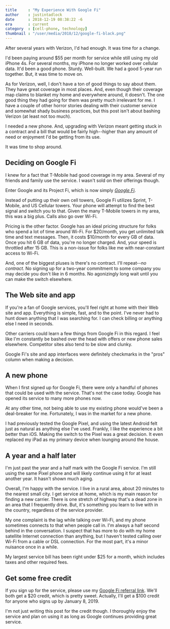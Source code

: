 ```yaml
---
title     : "My Experience With Google Fi"
author    : justintadlock
date      : 2018-12-19 08:38:22 -6
era       : current
category  : [cell-phone, technology]
thumbnail : "/user/media/2018/12/google-fi-black.png"
---
```


After several years with Verizon, I'd had enough.  It was time for a change.  

I'd been paying around $55 per month for service while still using my old iPhone 4s.  For several months, my iPhone no longer worked over cellular data.  It'd been a good phone.  Sturdy.  Well-built.  We had a good 5-year run together.  But, it was time to move on.

As for Verizon, well, I don't have a ton of good things to say about them.  They have great coverage in most places.  And, even though their coverage map claims to blanket my home and everywhere around, it doesn't.  The one good thing they had going for them was pretty much irrelevant for me.  I have a couple of other horror stories dealing with their customer service and somewhat shady business practices, but this post isn't about bashing Verizon (at least not too much).

I needed a new phone.  And, upgrading with Verizon meant getting stuck in a contract and a bill that would be fairly high--higher than any amount of need or enjoyment I'd be getting from its use.

It was time to shop around.

## Deciding on Google Fi

I knew for a fact that T-Mobile had good coverage in my area.  Several of my friends and family use the service.  I wasn't sold on their offerings though.

Enter Google and its Project Fi, which is now simply _[Google Fi](https://g.co/fi/r/E1W7PA)_.

Instead of putting up their own cell towers, Google Fi utilizes Sprint, T-Mobile, and US Cellular towers.  Your phone will attempt to find the best signal and switch you to that.  Given the many T-Mobile towers in my area, this was a big plus.  Calls also go over Wi-Fi.

Pricing is the other factor.  Google has an ideal pricing structure for folks who spend a lot of time around Wi-Fi.  For $20/month, you get unlimited talk time and text messages.  Then, it costs $10/month for every GB of data.  Once you hit 6 GB of data, you're no longer charged.  And, your speed is throttled after 15 GB.  This is a non-issue for folks like me with near-constant access to Wi-Fi.

And, one of the biggest pluses is there's no contract.  I'll repeat--_no contract_.  No signing up for a two-year commitment to some company you may decide you don't like in 6 months.  No agonizingly long wait until you can make the switch elsewhere.

## The Web site and app

If you're a fan of Google services, you'll feel right at home with their Web site and app.  Everything is simple, fast, and to the point.  I've never had to hunt down anything that I was searching for.  I can check billing or anything else I need in seconds.

Other carriers could learn a few things from Google Fi in this regard.  I feel like I'm constantly be bashed over the head with offers or new phone sales elsewhere.  Competitor sites also tend to be slow and clunky.  

Google Fi's site and app interfaces were definitely checkmarks in the "pros" column when making a decision.

## A new phone

When I first signed up for Google Fi, there were only a handful of phones that could be used with the service.  That's not the case today.  Google has opened its service to many more phones now.

At any other time, not being able to use my existing phone would've been a deal-breaker for me.  Fortunately, I was in the market for a new phone.

I had previously tested the Google Pixel, and using the latest Android felt just as natural as anything else I've used.  Frankly, I like the experience a bit better than iOS.  Making the switch to the Pixel was a great decision.  It even replaced my iPad as my primary device when lounging around the house.

## A year and a half later

I'm just past the year and a half mark with the Google Fi service.  I'm still using the same Pixel phone and will likely continue using it for at least another year.  It hasn't shown much aging.

Overall, I'm happy with the service.  I live in a rural area, about 20 minutes to the nearest small city.  I get service at home, which is my main reason for finding a new carrier.  There is one stretch of highway that's a dead zone in an area that I frequently drive.  But, it's something you learn to live with in the country, regardless of the service provider.

My one complaint is the lag while talking over Wi-Fi, and my phone sometimes connects to that when people call in.  I'm always a half second behind in the conversation.  I suspect that has more to do with my home satellite Internet connection than anything, but I haven't tested calling over Wi-Fi from a cable or DSL connection.  For the most part, it's a minor nuisance once in a while.

My largest service bill has been right under $25 for a month, which includes taxes and other required fees.

## Get some free credit

If you sign up for the service, please use my [Google Fi referral link](https://g.co/fi/r/E1W7PA).  We'll both get a $20 credit, which is pretty sweet.  Actually, I'll get a $100 credit for anyone who signs up by January 8, 2019.

I'm not just writing this post for the credit though.  I thoroughly enjoy the service and plan on using it as long as Google continues providing great service.
